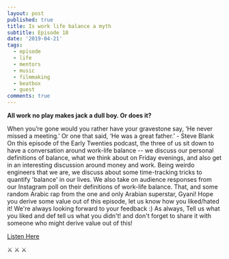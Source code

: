 ```yaml
---
layout: post
published: true
title: Is work life balance a myth
subtitle: Episode 18
date: '2019-04-21'
tags:
  - episode
  - life
  - mentors
  - music
  - filmmaking
  - beatbox
  - guest
comments: true
---
```

**All work no play makes jack a dull boy. Or does it?**

When you’re gone would you rather have your gravestone say, ‘He never missed a meeting.’ Or one that said, ‘He was a great father.’ - Steve Blank
On this episode of the Early Twenties podcast, the three of us sit down to have a conversation around work-life balance -- we discuss our personal definitions of balance, what we think about on Friday evenings, and also get in an interesting discussion around money and work.
Being weirdo engineers that we are, we discuss about some time-tracking tricks to quantify 'balance' in our lives. We also take on audience responses from our Instagram poll on their definitions of work-life balance. That, and some random Arabic rap from the one and only Arabian superstar, Gyani! 
Hope you derive some value out of this episode, let us know how you liked/hated it! We're always looking forward to your feedback :)
As always,
Tell us what you liked and def tell us what you didn't! and don't forget to share it with someone who might derive value out of this!

[Listen Here](https://anchor.fm/earlytwenties/episodes/Is-Work-Life-Balance-a-myth-e3pv0v)

⚔ ⚔ ⚔ 

